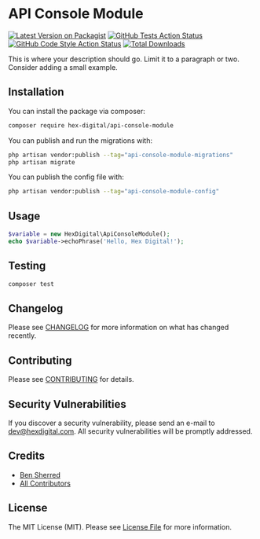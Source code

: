 # API Console Module

[![Latest Version on Packagist](https://img.shields.io/packagist/v/hex-digital/api-console-module.svg?style=flat-square)](https://packagist.org/packages/hex-digital/api-console-module)
[![GitHub Tests Action Status](https://img.shields.io/github/actions/workflow/status/hex-digital/api-console-module/run-tests.yml?branch=main&label=tests&style=flat-square)](https://github.com/hex-digital/api-console-module/actions/workflows/tests.yaml?query=branch:main)
[![GitHub Code Style Action Status](https://img.shields.io/github/actions/workflow/status/hex-digital/api-console-module/coding-standards.yml?label=code%20style&style=flat-square)](https://github.com/hex-digital/api-console-module/actions/workflows/coding-standards.yml?query=branch:main)
[![Total Downloads](https://img.shields.io/packagist/dt/hex-digital/api-console-module.svg?style=flat-square)](https://packagist.org/packages/hex-digital/api-console-module)

This is where your description should go. Limit it to a paragraph or two. Consider adding a small example.

## Installation

You can install the package via composer:

```bash
composer require hex-digital/api-console-module
```

You can publish and run the migrations with:

```bash
php artisan vendor:publish --tag="api-console-module-migrations"
php artisan migrate
```

You can publish the config file with:

```bash
php artisan vendor:publish --tag="api-console-module-config"
```

## Usage

```php
$variable = new HexDigital\ApiConsoleModule();
echo $variable->echoPhrase('Hello, Hex Digital!');
```

## Testing

```bash
composer test
```

## Changelog

Please see [CHANGELOG](CHANGELOG.md) for more information on what has changed recently.

## Contributing

Please see [CONTRIBUTING](CONTRIBUTING.md) for details.

## Security Vulnerabilities

If you discover a security vulnerability, please send an e-mail to dev@hexdigital.com. All security vulnerabilities
will be promptly addressed.

## Credits

- [Ben Sherred](https://github.com/bensherred)
- [All Contributors](../../contributors)

## License

The MIT License (MIT). Please see [License File](LICENSE.md) for more information.
